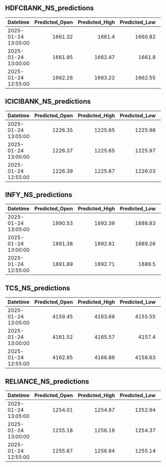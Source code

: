 ## HDFCBANK_NS_predictions
| Datetime            |   Predicted_Open |   Predicted_High |   Predicted_Low |   Predicted_Close |   Predicted_Volume |
|:--------------------|-----------------:|-----------------:|----------------:|------------------:|-------------------:|
| 2025-01-24 13:05:00 |          1661.32 |          1661.4  |         1660.82 |           1660.72 |           121089   |
| 2025-01-24 13:00:00 |          1661.95 |          1662.47 |         1661.8  |           1662.23 |           103900   |
| 2025-01-24 12:55:00 |          1662.28 |          1663.22 |         1662.55 |           1663.17 |            97510.4 |

## ICICIBANK_NS_predictions
| Datetime            |   Predicted_Open |   Predicted_High |   Predicted_Low |   Predicted_Close |   Predicted_Volume |
|:--------------------|-----------------:|-----------------:|----------------:|------------------:|-------------------:|
| 2025-01-24 13:05:00 |          1226.35 |          1225.65 |         1225.98 |           1226.06 |             104372 |
| 2025-01-24 13:00:00 |          1226.37 |          1225.65 |         1225.97 |           1226.04 |             103634 |
| 2025-01-24 12:55:00 |          1226.39 |          1225.67 |         1226.03 |           1226.11 |             102960 |

## INFY_NS_predictions
| Datetime            |   Predicted_Open |   Predicted_High |   Predicted_Low |   Predicted_Close |   Predicted_Volume |
|:--------------------|-----------------:|-----------------:|----------------:|------------------:|-------------------:|
| 2025-01-24 13:05:00 |          1890.53 |          1892.39 |         1888.83 |           1889.97 |            56129.7 |
| 2025-01-24 13:00:00 |          1891.38 |          1892.61 |         1889.26 |           1890.47 |            53039   |
| 2025-01-24 12:55:00 |          1891.89 |          1892.71 |         1889.5  |           1890.82 |            51255.7 |

## TCS_NS_predictions
| Datetime            |   Predicted_Open |   Predicted_High |   Predicted_Low |   Predicted_Close |   Predicted_Volume |
|:--------------------|-----------------:|-----------------:|----------------:|------------------:|-------------------:|
| 2025-01-24 13:05:00 |          4159.45 |          4163.68 |         4155.55 |           4157.84 |            17620.1 |
| 2025-01-24 13:00:00 |          4161.52 |          4165.57 |         4157.4  |           4160.09 |            17673.5 |
| 2025-01-24 12:55:00 |          4162.85 |          4166.86 |         4158.63 |           4161.68 |            17758.4 |

## RELIANCE_NS_predictions
| Datetime            |   Predicted_Open |   Predicted_High |   Predicted_Low |   Predicted_Close |   Predicted_Volume |
|:--------------------|-----------------:|-----------------:|----------------:|------------------:|-------------------:|
| 2025-01-24 13:05:00 |          1254.01 |          1254.87 |         1252.94 |           1253.7  |             112601 |
| 2025-01-24 13:00:00 |          1255.18 |          1256.19 |         1254.37 |           1255.04 |             113398 |
| 2025-01-24 12:55:00 |          1255.67 |          1256.84 |         1255.14 |           1255.72 |             117671 |

